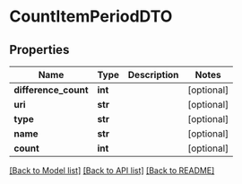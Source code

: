 # CountItemPeriodDTO

## Properties
Name | Type | Description | Notes
------------ | ------------- | ------------- | -------------
**difference_count** | **int** |  | [optional] 
**uri** | **str** |  | [optional] 
**type** | **str** |  | [optional] 
**name** | **str** |  | [optional] 
**count** | **int** |  | [optional] 

[[Back to Model list]](../README.md#documentation-for-models) [[Back to API list]](../README.md#documentation-for-api-endpoints) [[Back to README]](../README.md)

